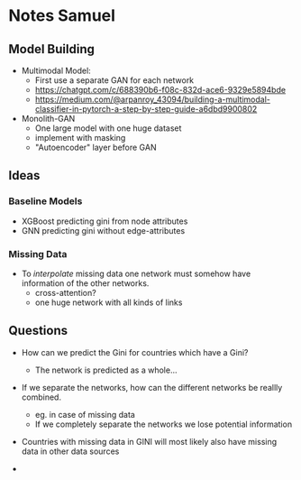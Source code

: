 # Notes Samuel

## Model Building

- Multimodal Model:
    - First use a separate GAN for each network
    - https://chatgpt.com/c/688390b6-f08c-832d-ace6-9329e5894bde
    - https://medium.com/@arpanroy_43094/building-a-multimodal-classifier-in-pytorch-a-step-by-step-guide-a6dbd9900802
- Monolith-GAN
    - One large model with one huge dataset
    - implement with masking
    - "Autoencoder" layer before GAN

## Ideas

### Baseline Models

- XGBoost predicting gini from node attributes
- GNN predicting gini without edge-attributes

### Missing Data

- To *interpolate* missing data one network must somehow have information of the other networks.
    - cross-attention?
    - one huge network with all kinds of links

## Questions

- How can we predict the Gini for countries which have a Gini?
    - The network is predicted as a whole...



- If we separate the networks, how can the different networks be reallly combined.
    - eg. in case of missing data
    - If we completely separate the networks we lose potential information
- Countries with missing data in GINI will most likely also have missing data in other data sources
- 